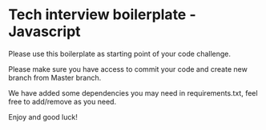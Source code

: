 # Tech interview boilerplate - Javascript

Please use this boilerplate as starting point of your code challenge.

Please make sure you have access to commit your code and create new branch from Master branch.

We have added some dependencies you may need in requirements.txt, feel free to add/remove as you need.

Enjoy and good luck!
